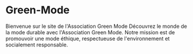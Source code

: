 # Green-Mode
Bienvenue sur le site de l'Association Green Mode  Découvrez le monde de la mode durable avec l'Association Green Mode. Notre mission est de promouvoir une mode éthique, respectueuse de l'environnement et socialement responsable.
